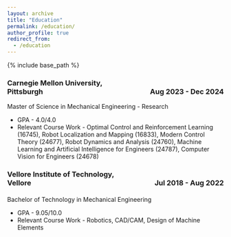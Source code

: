 ```yaml
---
layout: archive
title: "Education"
permalink: /education/
author_profile: true
redirect_from:
  - /education
---
```


{% include base_path %}

<p><h3><span style="text-align:left; display:inline-block; width:50%;">Carnegie Mellon University, Pittsburgh</span><span style="text-align:right; display:inline-block; width:50%;">Aug 2023 - Dec 2024</span></h3></p>
Master of Science in Mechanical Engineering - Research

  *  GPA - 4.0/4.0
  *  Relevant Course Work - Optimal Control and Reinforcement Learning (16745), Robot Localization and Mapping (16833), Modern Control Theory (24677), Robot Dynamics and Analysis (24760), Machine Learning and Artificial Intelligence for Engineers (24787), Computer Vision for Engineers (24678)



<p><h3><span style="text-align:left; display:inline-block; width:50%;">Vellore Institute of Technology, Vellore</span><span style="text-align:right; display:inline-block; width:50%;">Jul 2018 - Aug 2022</span></h3></p>
<h4></h4>
Bachelor of Technology in Mechanical Engineering

  *  GPA - 9.05/10.0
  *  Relevant Course Work - Robotics, CAD/CAM, Design of Machine Elements
